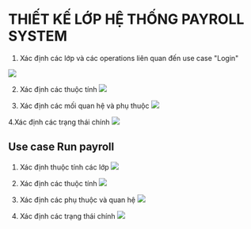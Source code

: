 # THIẾT KẾ LỚP HỆ THỐNG PAYROLL SYSTEM
1. Xác định các lớp và các operations liên quan đến use case "Login"

![](https://www.planttext.com/api/plantuml/png/f55B2i8m4Dtd54FslO0BgRZLLN1LN0pfK8DDKl8fY7Wo5nx9AvYsu8VIAhYRttlptipzUijzG1UYhbc3yeWL0TzvSh15an9D9i3QwiQQ574uCu2Yxp-BUyYo9HGRMoa3Wboh9BrrEu0WxvKrlsCkxAL6a8nEXTD8nYg6GygKnF07-Q1inktdoDZus5otONBz09hMlW3UOgrA30Gn7Pf_evhHbxXqNmK_3776SZ9bz-q70000__y30000)

2. Xác định các thuộc tính
![](https://www.planttext.com/api/plantuml/png/UhzxlqDnIM9HIMbk3bT1Od9sOdggWf9FVdfcde9pVcv1VbvgNecIGZMNWa8qH3JKCnR12KujAijCJerLqDMrKuXsB2t902hFJ4uioSn7IE9I7fnQN0nIvvkO1xGr5wWJeQMM2-4QD6FHdON3LeWTeSMfHGekYIM9IOd5QCR2h4St3u-pKDsDOYmYT22Aq3nifQ04TafcNa5fYHANGsfU2YZ40G000F__0m00)

3. Xác định các mối quan hệ và phụ thuộc
![](https://www.planttext.com/api/plantuml/png/Z95D2i8m44RtEKMMBUW5N4Z5LK4tYWSOqx46saHc9deu5nx9AvXehQ8Lt8JyVEzz8RcUBmKBa8IsKM34azumaag37a_rmjVMRSg9HYT8Sy8gJYmqd8MOSD3YI1-0-UIfobMNxi4rqj4Qd6WEszRANtZ79CSio3xb3OZrBncyjd7GCyZfyTUj22MGqqbHkft_wbyZSnGimK6DRJJsf26CvTrvzXJawXSnKCwFwFnkgZwwtr_-SSlxSeKS6iau61FfN1NeglHnDm000F__0m00)

4.Xác định các trạng thái chính
![](https://www.planttext.com/api/plantuml/png/X9112i8m44NtESMGfT0Bk922A1JSYMx4HMp6Cf0ca4oyd0kFv1LiqbQABRW99FFV8t_UprSPM7cEhH6NrHMAOWELDYZIaMyxo-Z9DbkF6YsJCc4DyXJGGoO36DUGbM8Xc0LdPKWhdYcEyTOIzpJSdM-bM8ncoI6bZh6kCIHsEduaw2-xLsHG_w1a1tWI-QvWREcHFM4OGiCVHd63khAfJFT6paBjKJ7snZoRwRg-0LnaAKgqEktz0m00__y30000)

## Use case Run payroll
1. Xác định thuộc tính các lớp
![](https://www.planttext.com/api/plantuml/png/b5JBYXin4BpxAyISre5TakiSmYvUXnZoCDYGSrlJ7YkhaOpKusGIycKvv9Fo2sdDUgGHVf0r65jITwkgkaj_V_-vzmIEsaPFzY2Ve4PHp9kzjXsYU92a3eeK-aByd0WXDNWlrgf12QvwPrtJRuTFfVnUGpUStKoF-sW8tNlREi_Xinsu6Z-rpGQTZo77rEV3cQqm7Nauu4d91fGX_cO7loOd-6RMaBDQeuieQwHPwno3YibRwmQ-fHZ-JSjOPPGve6TyfOYh3yhJCQZTLq09y3T5kpbZw5ArVdbQ_OHdJoSJ-lRsxJbcfMWz-Wd7n_OjeGk7ui6HseAah7cnjuCaK5Ktj8kt9sZJn7n8MZm6vgp-US77CgyjWUxx7bAssi8LaJ9r_akiIptlKz9GGlTv-mNngHIFVETnrxHD3op16XLYyPReb4raUd-4zAm8cYhRwqj4SOit1JTC5A_lxbuLIPzIxC2F6diXxfb4AQJjv_ni1lyagANOeBQczckRJSByEvlFW1QhpXCsOX7Co2Cn-5aDQx5OEliL9Nq4mvaD6uHvmGOyPjx9_2kTudG5fLYHKwQ-O0fb-0K1hNwCcdRbkboIh23pTCXNuU4b4v-N6DX8Xzou-AO45yJt23KIdjfmvBg0xYhEiLWh7ZQ90V0zJqruQVy1003__mC0)
2. Xác định các thuộc tính
![](https://www.planttext.com/api/plantuml/png/V5DRRjj03FpNAVO2le1G66tY10ZG54QK2r1hrX6y3sF93I84ELa-SgHU8Lp9bbPIxHy988SpmyV--_pwIGo1epK57HgdWYSij04YjOKsU6DklUFqnw3U2wLMEeQ0ZZV0MAhqJK6qH-DRH7hsKbQgtmtnZxjJS9qGHsWtoD0OIhaJOZi4ryL7ST8zbrKONXkDlUfPG0IX1i9B4gEhWKz4h1YUq0bKlw0-tFjWGTnK71gtJvaQtE4vW2FGt7ZtX991AbNZEALvJDsZIEryh4qcTYFbLKkCjXTAT391Xrr9nS2HShaW_Es3Op47fbTP368wWOVDOCQ1nPoCm41e1rDzdwdtH-GNlvkt-Kjh7zsaUy5NCfXTD1FY6Xt-RPXoQeQtZG2xlcWvY76r5-tlvTYeEvUHrI7F8hkbI7BaNQHPf_zR_irqdRsNR8cP7R3zD4PEw0Vq9zeQGpwFZ62vqYmvVIINRsVvr5QhzU8Xb2eIqWNmxCglOhCZlOeR3h1Kn-0rqbNvyxfBjPTp2T9q1yvTdSNpZPHA1-p0ytvd5Ymus0li6m00__y30000)

3. Xác định các phụ thuộc và quan hệ
![](https://www.planttext.com/api/plantuml/png/X99DJiCm48NtEOMNPT4BHAYg-5knG2eSOEeyKIkE7NacaIB4oLXm9Aw07P8qD8Lk4illcpSpJ_xw-DooK92ciXcNngdW6PcsnAoUg0lUsbll9FqHr5kcb0gD6vJLLQvQRuh-5X8CMjnNjVKTm0y-HEoE10bxD2pNexP91PgiRcoK8xN2eEHgP69DAeUGiPpuEdWDvdXPmScgdiGvE1leGAwmk25NxZeML2-EseZGtc8-Tm4BcQO-FqZFlcT3BAEmGsYDnayehv1pcnVnawjqN6Om6Guh_VAhWt4I1Ns0BYylgmDYZxJiSo37fCLuTw5iwd_CQEpT9prtakCvLoTjej_UUmjooNBvQDRhpIApN3KC_WC-oUDVTZRxm6tXYlIQlm400F__0m00)

4. Xác định các trạng thái chính
![](https://www.planttext.com/api/plantuml/png/T951JWCn34NtEONNIBq02rHH8S5kLDGLOk5c31eruupYf5BEng97wXMm9q0HJ7V9___Pidt-EAqbOyfb34uE0qEAGkxbvXLMgpjuwWF1BMm9-mevGYeC4zOKGt2pPw4jvJJGSU3tXt4AiHA9CizMzIUyb35sWy6NW5cD3gjY5pirX7ht9sHSbw8daQQCnDbQckc_ieejP6QqVJPHEv7c6cWIJ8rGJOgtrri9eLuhz8YiAxX7FkmOZpW4tC_RCWMaIgOHoiLno_chqzZAAWXnhphihMXEo88-3v7Tlp5-tQjhMmV_RRgrbh4JVm800F__0m00)


